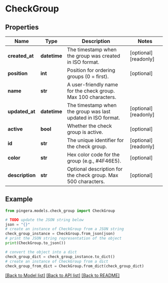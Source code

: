 # CheckGroup


## Properties

Name | Type | Description | Notes
------------ | ------------- | ------------- | -------------
**created_at** | **datetime** | The timestamp when the group was created in ISO format. | [optional] [readonly] 
**position** | **int** | Position for ordering groups (0 &#x3D; first). | [optional] 
**name** | **str** | A user-friendly name for the check group. Max 100 characters. | 
**updated_at** | **datetime** | The timestamp when the group was last updated in ISO format. | [optional] [readonly] 
**active** | **bool** | Whether the check group is active. | [optional] 
**id** | **str** | The unique identifier for the check group. | [optional] [readonly] 
**color** | **str** | Hex color code for the group (e.g., #4F46E5). | [optional] 
**description** | **str** | Optional description for the check group. Max 500 characters. | [optional] 

## Example

```python
from pingera.models.check_group import CheckGroup

# TODO update the JSON string below
json = "{}"
# create an instance of CheckGroup from a JSON string
check_group_instance = CheckGroup.from_json(json)
# print the JSON string representation of the object
print(CheckGroup.to_json())

# convert the object into a dict
check_group_dict = check_group_instance.to_dict()
# create an instance of CheckGroup from a dict
check_group_from_dict = CheckGroup.from_dict(check_group_dict)
```
[[Back to Model list]](../README.md#documentation-for-models) [[Back to API list]](../README.md#documentation-for-api-endpoints) [[Back to README]](../README.md)


